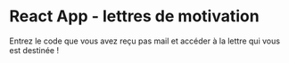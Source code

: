 # React App - lettres de motivation

Entrez le code que vous avez reçu pas mail et accéder à la lettre qui vous est destinée !
